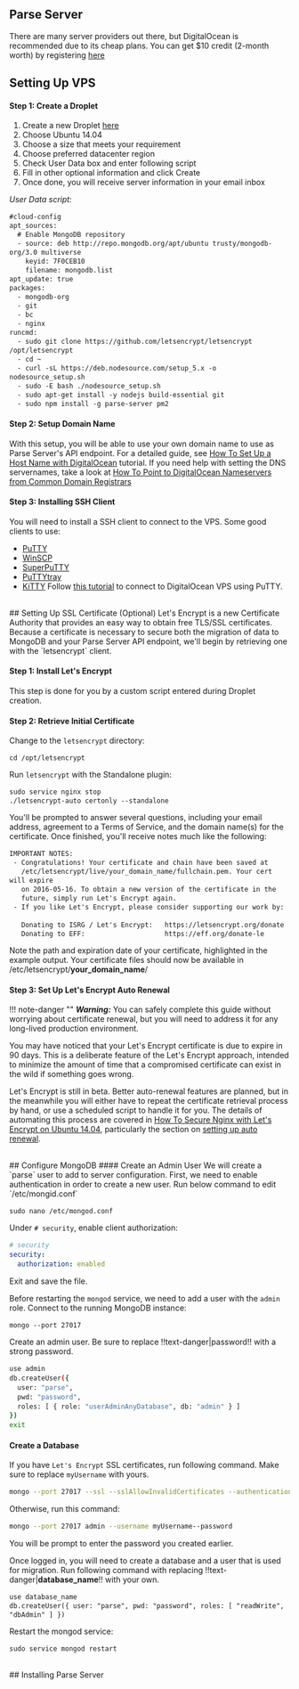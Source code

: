 Parse Server
-------
There are many server providers out there, but DigitalOcean is recommended due to its cheap plans. You can get $10 credit (2-month worth) by registering [here](https://m.do.co/c/b32e35e3d2be)
<br>
## Setting Up VPS
#### Step 1: Create a Droplet

 1. Create a new Droplet [here](https://cloud.digitalocean.com/droplets/new)
 2. Choose Ubuntu 14.04
 3. Choose a size that meets your requirement
 4. Choose preferred datacenter region
 5. Check User Data box and enter following script
 6. Fill in other optional information and click Create
 7. Once done, you will receive server information in your email inbox

*User Data script:*

    #cloud-config
    apt_sources:
      # Enable MongoDB repository
      - source: deb http://repo.mongodb.org/apt/ubuntu trusty/mongodb-org/3.0 multiverse
        keyid: 7F0CEB10
        filename: mongodb.list
    apt_update: true
    packages:
      - mongodb-org
      - git
      - bc
      - nginx
    runcmd:
      - sudo git clone https://github.com/letsencrypt/letsencrypt /opt/letsencrypt
      - cd ~
      - curl -sL https://deb.nodesource.com/setup_5.x -o nodesource_setup.sh
      - sudo -E bash ./nodesource_setup.sh
      - sudo apt-get install -y nodejs build-essential git
      - sudo npm install -g parse-server pm2

#### Step 2: Setup Domain Name
With this setup, you will be able to use your own domain name to use as Parse Server's API endpoint. For a detailed guide, see [How To Set Up a Host Name with DigitalOcean](https://www.digitalocean.com/community/tutorials/how-to-set-up-a-host-name-with-digitalocean) tutorial. If you need help with setting the DNS servernames, take a look at [How To Point to DigitalOcean Nameservers from Common Domain Registrars](https://www.digitalocean.com/community/tutorials/how-to-point-to-digitalocean-nameservers-from-common-domain-registrars)

#### Step 3: Installing SSH Client
You will need to install a SSH client to connect to the VPS. Some good clients to use:
  - [PuTTY](http://www.putty.org/)
  - [WinSCP](https://winscp.net)
  - [SuperPuTTY](https://github.com/jimradford/superputty/releases)
  - [PuTTYtray](https://puttytray.goeswhere.com/)
  - [KiTTY](http://www.9bis.net/kitty/)
Follow [this tutorial](https://www.digitalocean.com/community/tutorials/how-to-use-ssh-keys-with-putty-on-digitalocean-droplets-windows-users) to connect to DigitalOcean VPS using PuTTY.
<br>
## Setting Up SSL Certificate (Optional)
Let's Encrypt is a new Certificate Authority that provides an easy way to obtain free TLS/SSL certificates. Because a certificate is necessary to secure both the migration of data to MongoDB and your Parse Server API endpoint, we'll begin by retrieving one with the `letsencrypt` client.

#### Step 1: Install Let's Encrypt
This step is done for you by a custom script entered during Droplet creation.

#### Step 2: Retrieve Initial Certificate
Change to the `letsencrypt` directory:

    cd /opt/letsencrypt
    
Run `letsencrypt` with the Standalone plugin:
    
    sudo service nginx stop
    ./letsencrypt-auto certonly --standalone

You'll be prompted to answer several questions, including your email address, agreement to a Terms of Service, and the domain name(s) for the certificate. Once finished, you'll receive notes much like the following:

```
IMPORTANT NOTES:
 - Congratulations! Your certificate and chain have been saved at
   /etc/letsencrypt/live/your_domain_name/fullchain.pem. Your cert will expire
   on 2016-05-16. To obtain a new version of the certificate in the
   future, simply run Let's Encrypt again.
 - If you like Let's Encrypt, please consider supporting our work by:

   Donating to ISRG / Let's Encrypt:   https://letsencrypt.org/donate
   Donating to EFF:                    https://eff.org/donate-le
```
Note the path and expiration date of your certificate, highlighted in the example output. Your certificate files should now be available in /etc/letsencrypt/**your_domain_name**/

#### Step 3: Set Up Let's Encrypt Auto Renewal
!!! note-danger ""
    **_Warning:_** You can safely complete this guide without worrying about certificate renewal, but you will need to address it for any long-lived production environment.

You may have noticed that your Let's Encrypt certificate is due to expire in 90 days. This is a deliberate feature of the Let's Encrypt approach, intended to minimize the amount of time that a compromised certificate can exist in the wild if something goes wrong.

Let's Encrypt is still in beta. Better auto-renewal features are planned, but in the meanwhile you will either have to repeat the certificate retrieval process by hand, or use a scheduled script to handle it for you. The details of automating this process are covered in [How To Secure Nginx with Let's Encrypt on Ubuntu 14.04](https://www.digitalocean.com/community/tutorials/how-to-secure-nginx-with-let-s-encrypt-on-ubuntu-14-04), particularly the section on [setting up auto renewal](https://www.digitalocean.com/community/tutorials/how-to-secure-nginx-with-let-s-encrypt-on-ubuntu-14-04#step-4-%E2%80%94-set-up-auto-renewal).

<br>
## Configure MongoDB
#### Create an Admin User
We will create a `parse` user to add to server configuration. First, we need to enable authentication in order to create a new user. Run below command to edit `/etc/mongid.conf`

    sudo nano /etc/mongod.conf

Under `# security`, enable client authorization:

```yaml
# security
security:
  authorization: enabled
```
Exit and save the file.

Before restarting the `mongod` service, we need to add a user with the `admin` role. Connect to the running MongoDB instance:

    mongo --port 27017


Create an admin user. Be sure to replace !!text-danger|password!! with  a strong password.
```bash
use admin
db.createUser({
  user: "parse",
  pwd: "password",
  roles: [ { role: "userAdminAnyDatabase", db: "admin" } ]
})
exit
```
#### Create a Database
If you have `Let's Encrypt` SSL certificates, run following command. Make sure to replace `myUsername` with yours.
```bash
mongo --port 27017 --ssl --sslAllowInvalidCertificates --authenticationDatabase admin --username myUsername --password
```

Otherwise, run this command:
```bash
mongo --port 27017 admin --username myUsername--password
```

You will be prompt to enter the password you created earlier.

Once logged in, you will need to create a database and a user that is used for migration. Run following command with replacing !!text-danger|**database_name**!! with your own.

	use database_name
	db.createUser({ user: "parse", pwd: "password", roles: [ "readWrite", "dbAdmin" ] })

Restart the mongod service:

    sudo service mongod restart

<br>
## Installing Parse Server
<!--- 
#### Step 1: Install Node.js and Development Tools
Connect to VPS using SSH channel. In PuTTY command window, type (or copy/paste) following commands into the terminal.

```bash
cd ~
curl -sL https://deb.nodesource.com/setup_5.x -o nodesource_setup.sh
sudo -E bash ./nodesource_setup.sh
sudo apt-get install -y nodejs build-essential git
```

#### Step 2: Install Parse Server module
 --->
Use `npm` to install the `parse-server` utility, the `pm2` process manager, and their dependencies, globally:

    sudo npm install -g parse-server pm2

Instead of running `parse-server` as **root** or your `sudo` user, we'll create a system user called **parse**:

```bash
sudo useradd --create-home --system parse
```

Now set a password for **parse**:

	sudo passwd parse

You'll be prompted to enter a password twice.

Now, use the `su` command to become the **parse** user:

	sudo su parse

<br>
## Retrieve Keys
You'll need to retrieve some of the keys for your app. In the Parse dashboard, click on **App Settings** followed by **Security & Keys**:

![](/assets/images/small-007.png)

Since we only have Parse integrated for Android, you only need to collect **Master Key**, **Application ID** and **Client Key** to proceed with further setup. Using the same keys as before will not require you setup the source code again.
<br>
## Configure Parse Server
**PM2** is a feature-rich process manager, popular with Node.js developers. We'll use the `pm2` utility to configure our `parse-server` instance and keep it running over the long term.

#### Step 1: Configure pm2
Change to **parse**'s home directory:

	cd ~

We will edit the file called `/home/parse/ecosystem.json`

    nano ecosystem.json

Paste the following, changing configuration values to reflect your MongoDB connection string, Application ID, and Master Key:

```json
{
  "apps" : [{
    "name"        : "parse-wrapper",
    "script"      : "/usr/bin/parse-server",
    "watch"       : true,
    "merge_logs"  : true,
    "cwd"         : "/home/parse",
    "env": {
      "PARSE_SERVER_CLOUD_CODE_MAIN": "/home/parse/cloud/main.js",
      "PARSE_SERVER_DATABASE_URI": "mongodb://parse:password@your_domain_name:27017/database_name?ssl=true",
      "PARSE_SERVER_APPLICATION_ID": "your_application_id",
      "PARSE_SERVER_MASTER_KEY": "your_master_key",
      "PARSE_SERVER_CLIENT_KEY": "your_client_key",
      "PARSE_SERVER_FACEBOOK_APP_IDS": "your_facebook_app_id"
    }
  }]
}
```

You can also configure other options below:

- `PARSE_SERVER_URL`
- `PARSE_SERVER_JAVASCRIPT_KEY`
- `PARSE_SERVER_REST_API_KEY`
- `PARSE_SERVER_DOT_NET_KEY`
- `PARSE_SERVER_ENABLE_ANON_USERS`

Other options with explanations can be found at [ParsePlatform/parse-server](https://github.com/ParsePlatform/parse-server/blob/master/src/cli/cli-definitions.js)

Exit and save `ecosystem.json`
#### Step 2: Start parse-server with pm2
Now run the script with `pm2`

    pm2 start ecosystem.json
    
*Sample Output*

    ...
    [PM2] Spawning PM2 daemon
    [PM2] PM2 Successfully daemonized
    [PM2] Process launched
    ┌───────────────┬────┬──────┬──────┬────────┬─────────┬────────┬─────────────┬──────────┐
    │ App name      │ id │ mode │ pid  │ status │ restart │ uptime │ memory      │ watching │
    ├───────────────┼────┼──────┼──────┼────────┼─────────┼────────┼─────────────┼──────────┤
    │ parse-wrapper │ 0  │ fork │ 3499 │ online │ 0       │ 0s     │ 13.680 MB   │  enabled │
    └───────────────┴────┴──────┴──────┴────────┴─────────┴────────┴─────────────┴──────────┘
    Use `pm2 show <id|name>` to get more details about an app

Now tell `pm2` to save this process list:

    pm2 save
    
!!! sample-output "Sample Output"
    [PM2] Dumping processes
    
The list of processes `pm2` is running for the parse user should now be stored in `/home/parse/.pm2`.

Now we need to make sure the `parse-wrapper` process we defined earlier in ecosystem.json is restored each time the server is restarted. Fortunately, `pm2` can generate and install a script on its own.

Exit to your regular `sudo` user:

    exit
    
Tell pm2 to install initialization scripts for Ubuntu, to be run as the parse user, using /home/parse as its home directory:

    sudo pm2 startup ubuntu -u parse --hp /home/parse/
    
*Sample Output*

    [PM2] Spawning PM2 daemon
    [PM2] PM2 Successfully daemonized
    [PM2] Generating system init script in /etc/init.d/pm2-init.sh
    [PM2] Making script booting at startup...
    [PM2] -ubuntu- Using the command:
        su -c "chmod +x /etc/init.d/pm2-init.sh && update-rc.d pm2-init.sh defaults"
    System start/stop links for /etc/init.d/pm2-init.sh already exist.
    [PM2] Done.    

<br>

## Configure Nginx
We'll use the Nginx web server to provide a reverse proxy to `parse-server`, so that we can serve the Parse API securely over TLS/SSL. If you did not install `Let's Encrypt`, you can skip this part.

Open `/etc/nginx/sites-enabled/default`

    sudo nano /etc/nginx/sites-enabled/default
    
Replace its contents with the following (make sure to replace **your_domain_name**):

    # HTTP - redirect all requests to HTTPS
    server {
        listen 80;
        listen [::]:80 default_server ipv6only=on;
        return 301 https://$host$request_uri;
    }

    # HTTPS - serve HTML from /usr/share/nginx/html, proxy requests to /parse/
    # through to Parse Server
    server {
            listen 443;
            server_name your_domain_name;

            root /usr/share/nginx/html;
            index index.html index.htm;

            ssl on;
            # Use certificate and key provided by Let's Encrypt:
            ssl_certificate /etc/letsencrypt/live/your_domain_name/fullchain.pem;
            ssl_certificate_key /etc/letsencrypt/live/your_domain_name/privkey.pem;
            ssl_session_timeout 5m;
            ssl_protocols TLSv1 TLSv1.1 TLSv1.2;
            ssl_prefer_server_ciphers on;
            ssl_ciphers 'EECDH+AESGCM:EDH+AESGCM:AES256+EECDH:AES256+EDH';

            # Pass requests for /parse/ to Parse Server instance at localhost:1337
            location /parse/ {
                    proxy_set_header X-Real-IP $remote_addr;
                    proxy_set_header X-Forwarded-For $proxy_add_x_forwarded_for;
                    proxy_set_header X-NginX-Proxy true;
                    proxy_pass http://localhost:1337/;
                    proxy_ssl_session_reuse off;
                    proxy_set_header Host $http_host;
                    proxy_redirect off;
            }

            location / {
                    try_files $uri $uri/ =404;
            }
    }

Exit the editor and save the file. Restart Nginx so that changes take effect:

    sudo service nginx restart
    

<br>
##  Storing files with AWS S3 (Optional)
Please note that current files stored on Parse are not migrated yet since Parse team is working on a solution at [ParsePlatform/parse-server/wiki/Files-Migration](https://github.com/ParsePlatform/parse-server/wiki/Files-Migration). Stay tuned until we have the final solution from them. In the meantime, your files are still working and newly uploaded files will be stored on your server. 

To use AWS S3 as file storage rather than current server, check tutorial on Github: [ParsePlatform/parse-server/wiki/Storing-Files-in-AWS-S3](https://github.com/ParsePlatform/parse-server/wiki/Storing-Files-in-AWS-S3)
